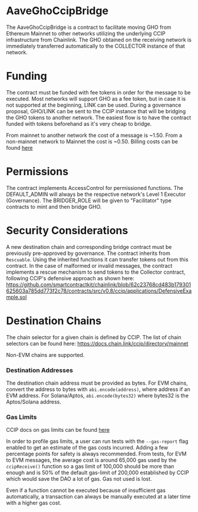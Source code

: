 # AaveGhoCcipBridge

The AaveGhoCcipBridge is a contract to facilitate moving GHO from Ethereum Mainnet to other networks utilizing the underlying CCIP infrastructure from Chainlink. The GHO obtained on the receiving network is immediately transferred automatically to the COLLECTOR instance of that network.

# Funding

The contract must be funded with fee tokens in order for the message to be executed. Most networks will support GHO as a fee token, but in case it is not supported at the beginning, LINK can be used.
During a governance proposal, GHO/LINK can be sent to the CCIP instance that will be bridging the GHO tokens to another network.
The easiest flow is to have the contract funded with tokens beforehand as it's very cheap to bridge.

From mainnet to another network the cost of a message is ~1.50. From a non-mainnet network to Mainnet the cost is ~0.50.
Billing costs can be found [here](https://docs.chain.link/ccip/billing)

# Permissions

The contract implements AccessControl for permissioned functions.
The DEFAULT_ADMIN will always be the respective network's Level 1 Executor (Governance).
The BRIDGER_ROLE will be given to "Facilitator" type contracts to mint and then bridge GHO.

# Security Considerations

A new destination chain and corresponding bridge contract must be previously pre-approved by governance.
The contract inherits from `Rescuable`. Using the inherited functions it can transfer tokens out from this contract.
In the case of malformed or invalid messages, the contract implements a rescue mechanism to send tokens to the Collector contract,
following CCIP's defensive approach as shown here:
https://github.com/smartcontractkit/chainlink/blob/62c23768cd483b179301625603a785dd773f2c78/contracts/src/v0.8/ccip/applications/DefensiveExample.sol

# Destination Chains

The chain selector for a given chain is defined by CCIP. The list of chain selectors can be found here:
https://docs.chain.link/ccip/directory/mainnet

Non-EVM chains are supported.

### Destination Addresses

The destination chain address must be provided as bytes. For EVM chains, convert the address to bytes with `abi.encode(address)`, where address if an EVM address. For Solana/Aptos, `abi.encode(bytes32)` where bytes32 is the Aptos/Solana address.

### Gas Limits

CCIP docs on gas limits can be found [here](https://docs.chain.link/ccip/tutorials/evm/ccipreceive-gaslimit)

In order to profile gas limits, a user can run tests with the `--gas-report` flag enabled to get an estimate of the gas costs incurred. Adding a few percentage points for safety is always recommended. From tests, for EVM to EVM messages, the average cost is around 65,000 gas used by the `ccipReceive()` function so a gas limit of 100,000 should be more than enough and is 50% of the default gas-limit of 200,000 established by CCIP which would save the DAO a lot of gas. Gas not used is lost.

Even if a function cannot be executed because of insufficient gas automatically, a transaction can always be manually executed at a later time with a higher gas cost.
